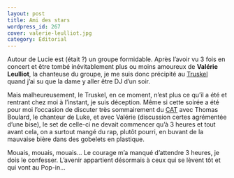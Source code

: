 ```yaml
---
layout: post
title: Ami des stars
wordpress_id: 267
cover: valerie-leulliot.jpg
category: Éditorial
---
```


Autour de Lucie est (était ?) un groupe formidable. Après l’avoir vu 3 fois en
concert et être tombé inévitablement plus ou moins amoureux de **Valérie
Leulliot**, la chanteuse du groupe, je me suis donc précipité au [Truskel][1]
quand j’ai su que la dame y aller être DJ d’un soir.

Mais malheureusement, le Truskel, en ce moment, n’est plus ce qu’il a été et
rentrant chez moi à l’instant, je suis déception. Même si cette soirée a été
pour moi l’occasion de discuter très sommairement du [CAT][2] avec Thomas
Boulard, le chanteur de Luke, et avec Valérie (discussion certes agrémentée
d’une bise), le set de celle-ci ne devait commencer qu’à 3 heures et tout avant
cela, on a surtout mangé du rap, plutôt pourri, en buvant de la mauvaise bière
dans des gobelets en plastique.

Mouais, mouais, mouais… Le courage m’a manqué d’attendre 3 heures, je dois le
confesser. L’avenir appartient désormais à ceux qui se lèvent tôt et qui vont au
Pop-in…

[1]: https://www.facebook.com/truskelmicroclub "Page Facebook du Truskel"
[2]:
  https://www.infoconcert.com/salle/le-complexe-ex-cat-de-bordeaux-6604/concerts.html
  "Page infoconcert de la salle de concert CAT à Bordeaux"
